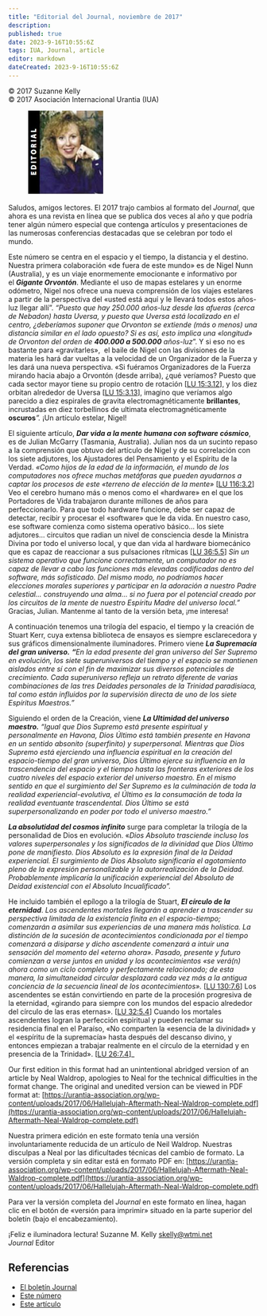 ```yaml
---
title: "Editorial del Journal, noviembre de 2017"
description: 
published: true
date: 2023-9-16T10:55:6Z
tags: IUA, Journal, article
editor: markdown
dateCreated: 2023-9-16T10:55:6Z
---
```


<p class="v-card v-sheet theme--light gray lighten-3 px-2">© 2017 Suzanne Kelly<br>© 2017 Asociación Internacional Urantia (IUA)</p>


<figure id="Figure_1" class="image urantiapedia image-style-align-left">
<img src="/image/article/IUA_Journal/Suzanne-editorial.jpg">
</figure>

Saludos, amigos lectores. El 2017 trajo cambios al formato del _Journal_, que ahora es una revista en línea que se publica dos veces al año y que podría tener algún número especial que contenga artículos y presentaciones de las numerosas conferencias destacadas que se celebran por todo el mundo.

Este número se centra en el espacio y el tiempo, la distancia y el destino. Nuestra primera colaboración «de fuera de este mundo» es de Nigel Nunn (Australia), y es un viaje enormemente emocionante e informativo por el _**Gigante Orvontón**_. Mediante el uso de mapas estelares y un enorme odómetro, Nigel nos ofrece una nueva comprensión de los viajes estelares a partir de la perspectiva del «usted está aquí y le llevará todos estos años-luz llegar allí”. _“Puesto que hay 250.000 años-luz desde las afueras (cerca de Nebadon) hasta Uversa, y puesto que Uversa está localizado en el centro, ¿deberíamos suponer que Orvonton se extiende (más o menos) una distancia similar en el lado opuesto? Si es así, esto implica una «longitud» de Orvonton del orden de **400.000 a 500.000** años-luz_”. Y si eso no es bastante para «gravitarles»,  el baile de Nigel con las divisiones de la materia les hará dar vueltas a la velocidad de un Organizador de la Fuerza y les dará una nueva perspectiva. «Si fuéramos Organizadores de la Fuerza mirando hacia abajo a Orvontón (desde arriba), ¿qué veríamos? Puesto que cada sector mayor tiene su propio centro de rotación <a id="a42_1038"></a>[[LU 15:3.12](/es/The_Urantia_Book/15#p3_12)], y los diez orbitan alrededor de Uversa <a id="a42_1125"></a>[[LU 15:3.13](/es/The_Urantia_Book/15#p3_13)], imagino que veríamos algo parecido a diez espirales de gravita electromagnéticamente **brillantes**, incrustadas en diez torbellinos de ultimata electromagnéticamente **oscuros**_”._ ¡Un artículo estelar, Nigel!

El siguiente artículo, **_Dar vida a la mente humana con software cósmico_**, es de Julian McGarry (Tasmania, Australia). Julian nos da un sucinto repaso a la comprensión que obtuvo del artículo de Nigel y de su correlación con los siete adjutores, los Ajustadores del Pensamiento y el Espíritu de la Verdad. _«Como hijos de la edad de la información, el mundo de los computadores nos ofrece muchas metáforas que pueden ayudarnos a captar los procesos de este «terreno de elección de la mente»_ <a id="a44_442"></a>[[LU 116:3.2](/es/The_Urantia_Book/116#p3_2)] Veo el cerebro humano más o menos como el «hardware» en el que los Portadores de Vida trabajaron durante millones de años para perfeccionarlo. Para que todo hardware funcione, debe ser capaz de detectar, recibir y procesar el «software» que le da vida. En nuestro caso, ese software comienza como sistema operativo básico… los siete adjutores… circuitos que radian un nivel de consciencia desde la Ministra Divina por todo el universo local, y que dan vida al hardware biomecánico que es capaz de reaccionar a sus pulsaciones rítmicas <a id="a44_1009"></a>[[LU 36:5.5](/es/The_Urantia_Book/36#p5_5)] _Sin un sistema operativo que funcione correctamente, un computador no es capaz de llevar a cabo las funciones más elevadas codificadas dentro del software, más sofisticado. Del mismo modo, no podríamos hacer elecciones morales superiores y participar en la adoración a nuestro Padre celestial… construyendo una alma… si no fuera por el potencial creado por los circuitos de la mente de nuestro Espíritu Madre del universo local.”_ Gracias, Julian. Mantenme al tanto de la versión beta, ¡me interesa!

A continuación tenemos una trilogía del espacio, el tiempo y la creación de Stuart Kerr, cuya extensa biblioteca de ensayos es siempre esclarecedora y sus gráficos dimensionalmente iluminadores. Primero viene **_La Supremacía del gran universo._** **_“_**_En la edad presente del gran universo del Ser Supremo en evolución, los siete superuniversos del tiempo y el espacio se mantienen aislados entre sí con el fin de maximizar sus diversos potenciales de crecimiento. Cada superuniverso refleja un retrato diferente de varias combinaciones de las tres Deidades personales de la Trinidad paradisíaca, tal como están influidos por la supervisión directa de uno de los siete Espíritus Maestros.”_

Siguiendo el orden de la Creación, viene **_La Ultimidad del universo maestro._** _“Igual que Dios Supremo está presente espiritual y personalmente en Havona, Dios Último está también presente en Havona en un sentido absonito (superfinito) y superpersonal. Mientras que Dios Supremo está ejerciendo una influencia espiritual en la creación del espacio-tiempo del gran universo, Dios Último ejerce su influencia en la trascendencia del espacio y el tiempo hasta las fronteras exteriores de los cuatro niveles del espacio exterior del universo maestro. En el mismo sentido en que el surgimiento del Ser Supremo es la culminación de toda la realidad experiencial-evolutiva, el Último es la consumación de toda la realidad eventuante trascendental. Dios Último se está superpersonalizando en poder por todo el universo maestro.”_

**_La absolutidad del cosmos infinito_** surge para completar la trilogía de la personalidad de Dios en evolución. «_Dios Absoluto trasciende incluso los valores superpersonales y los significados de la divinidad que Dios Último pone de manifiesto. Dios Absoluto es la expresión final de la Deidad experiencial. El surgimiento de Dios Absoluto significaría el agotamiento pleno de la expresión personalizable y la autorrealización de la Deidad. Probablemente implicaría la unificación experiencial del Absoluto de Deidad existencial con el Absoluto Incualificado”._

He incluido también el epílogo a la trilogía de Stuart, _**El círculo de la eternidad**_. _Los ascendentes mortales llegarán a aprender a trascender su perspectiva limitada de la existencia finita en el espacio-tiempo; comenzarán a asimilar sus experiencias de una manera más holística. La distinción de la sucesión de acontecimientos condicionada por el tiempo comenzará a disiparse y dicho ascendente comenzará a intuir una sensación del momento del «eterno ahora». Pasado, presente y futuro comienzan a verse juntos en unidad y los acontecimientos «se verá(n) ahora como un ciclo completo y perfectamente relacionado; de esta manera, la simultaneidad circular desplazará cada vez más a la antigua conciencia de la secuencia lineal de los acontecimientos»._ [[LU 130:7.6](/es/The_Urantia_Book/130#p7_6)] Los ascendentes se están convirtiendo en parte de la procesión progresiva de la eternidad, «girando para siempre con los mundos del espacio alrededor del círculo de las eras eternas». [[LU 32:5.4](/es/The_Urantia_Book/32#p5_4)] Cuando los mortales ascendentes logran la perfección espiritual y pueden reclamar su residencia final en el Paraíso, «No comparten la «esencia de la divinidad» y el «espíritu de la supremacía» hasta después del descanso divino, y entonces empiezan a trabajar realmente en el círculo de la eternidad y en presencia de la Trinidad». [[LU 26:7.4](/es/The_Urantia_Book/26#p7_4)]_

Our first edition in this format had an unintentional abridged version of an article by Neal Waldrop, apologies to Neal for the technical difficulties in the format change. The original and unedited version can be viewed in PDF format at: [https://urantia-association.org/wp-content/uploads/2017/06/Hallelujah-Aftermath-Neal-Waldrop-complete.pdf](https://urantia-association.org/wp-content/uploads/2017/06/Hallelujah-Aftermath-Neal-Waldrop-complete.pdf)

Nuestra primera edición en este formato tenía una versión involuntariamente reducida de un artículo de Neil Waldrop. Nuestras disculpas a Neal por las dificultades técnicas del cambio de formato. La versión completa y sin editar está en formato PDF en: [https://urantia-association.org/wp-content/uploads/2017/06/Hallelujah-Aftermath-Neal-Waldrop-complete.pdf](https://urantia-association.org/wp-content/uploads/2017/06/Hallelujah-Aftermath-Neal-Waldrop-complete.pdf)

Para ver la versión completa del _Journal_ en este formato en línea, hagan clic en el botón de «versión para imprimir» situado en la parte superior del boletín (bajo el encabezamiento).

¡Feliz e iluminadora lectura!
Suzanne M. Kelly [skelly@wtmi.net](mailto:skelly@wtmi.net)  
_Journal_ Editor

## Referencias

- [El boletín Journal](https://urantia-association.org/journal-online-archives/)
- [Este número](https://urantia-association.org/newsletter/journal-noviembre-2017/?lang=es)
- [Este artículo](https://urantia-association.org/editorial-del-journal-noviembre-de-2017/?lang=es)

